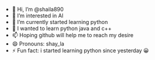- 👋 Hi, I’m @shaila890
- 👀 I’m interested in Al
- 🌱 I’m currently started learning python 
- 💞️ I wanted to learn python java and c++ 
- 📫 Hoping github will help me to reach my desire 
- 😄 Pronouns: shay_la
- ⚡ Fun fact: i started learning python since yesterday 😀

<!---
This is shaila 
Hoping I'll be able to be a machine learning engineer 
I wanted to learn how to do coding since I'm a beginner i need extra help hoping github will help me with my problem.
                                         Thank you....
--->
